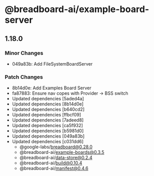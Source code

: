 # @breadboard-ai/example-board-server

## 1.18.0

### Minor Changes

- 049a83b: Add FileSystemBoardServer

### Patch Changes

- 8b14d0e: Add Examples Board Server
- fa87883: Ensure nav copes with Provider -> BSS switch
- Updated dependencies [5aded4a]
- Updated dependencies [8b14d0e]
- Updated dependencies [b640cd2]
- Updated dependencies [ffbcf09]
- Updated dependencies [7adeed8]
- Updated dependencies [ca5f932]
- Updated dependencies [b5981d0]
- Updated dependencies [049a83b]
- Updated dependencies [c031dd6]
  - @google-labs/breadboard@0.28.0
  - @breadboard-ai/example-boards@0.3.5
  - @breadboard-ai/data-store@0.2.4
  - @breadboard-ai/build@0.10.4
  - @breadboard-ai/manifest@0.4.6
